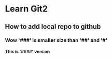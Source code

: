 # Learn Git2

## How to add local repo to github

### Wow '###' is smaller size than '##' and '#'

#### This is '####' version